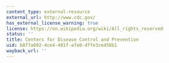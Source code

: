 ```yaml
---
content_type: external-resource
external_url: http://www.cdc.gov/
has_external_license_warning: true
license: https://en.wikipedia.org/wiki/All_rights_reserved
status: ''
title: Centers for Disease Control and Prevention
uid: b8f7a092-4ce4-401f-afe0-dffe3ce458b1
wayback_url: ''
---
```

